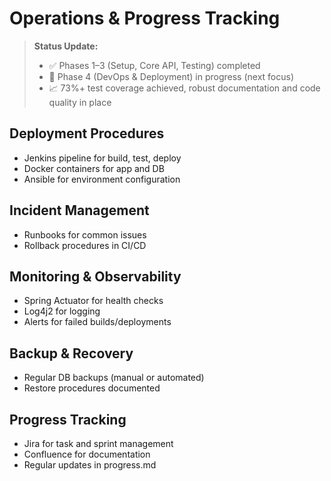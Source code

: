 # Operations & Progress Tracking

> **Status Update:**
> - ✅ Phases 1–3 (Setup, Core API, Testing) completed
> - 🚧 Phase 4 (DevOps & Deployment) in progress (next focus)
> - 📈 73%+ test coverage achieved, robust documentation and code quality in place

## Deployment Procedures
- Jenkins pipeline for build, test, deploy
- Docker containers for app and DB
- Ansible for environment configuration

## Incident Management
- Runbooks for common issues
- Rollback procedures in CI/CD

## Monitoring & Observability
- Spring Actuator for health checks
- Log4j2 for logging
- Alerts for failed builds/deployments

## Backup & Recovery
- Regular DB backups (manual or automated)
- Restore procedures documented

## Progress Tracking
- Jira for task and sprint management
- Confluence for documentation
- Regular updates in progress.md 